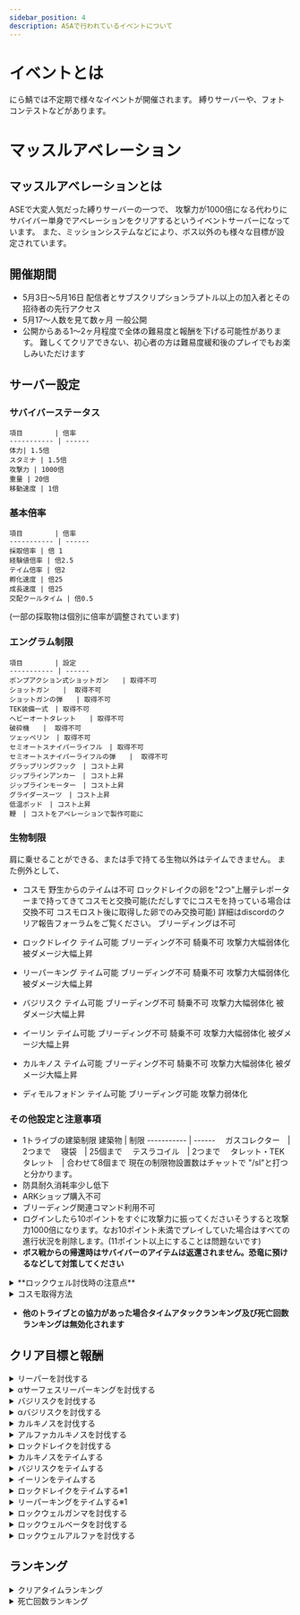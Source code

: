 ```yaml
---
sidebar_position: 4
description: ASAで行われているイベントについて
---
```


# イベントとは
にら鯖では不定期で様々なイベントが開催されます。
縛りサーバーや、フォトコンテストなどがあります。

# マッスルアベレーション
## マッスルアベレーションとは
ASEで大変人気だった縛りサーバーの一つで、
攻撃力が1000倍になる代わりにサバイバー単身でアベレーションをクリアするというイベントサーバーになっています。
また、ミッションシステムなどにより、ボス以外のも様々な目標が設定されています。

## 開催期間
- 5月3日～5月16日
配信者とサブスクリプションラプトル以上の加入者とその招待者の先行アクセス
- 5月17～人数を見て数ヶ月
一般公開
- 公開からある1～2ヶ月程度で全体の難易度と報酬を下げる可能性があります。
難しくてクリアできない、初心者の方は難易度緩和後のプレイでもお楽しみいただけます

## サーバー設定
### サバイバーステータス
    項目        | 倍率
    ----------- | ------
    体力| 1.5倍   
    スタミナ | 1.5倍   
    攻撃力 | 1000倍   
    重量 | 20倍   
    移動速度 | 1倍   

### 基本倍率
    項目        | 倍率
    ----------- | ------
    採取倍率 | 倍 1  
    経験値倍率 | 倍2.5   
    テイム倍率 | 倍2   
    孵化速度 | 倍25   
    成長速度 | 倍25   
    交配クールタイム | 倍0.5  
(一部の採取物は個別に倍率が調整されています)

### エングラム制限
    項目        | 設定
    ----------- | ------
    ポンプアクション式ショットガン　　| 取得不可  
    ショットガン　　|  取得不可 
    ショットガンの弾　　| 取得不可  
    TEK装備一式　| 取得不可  
    ヘビーオートタレット　　| 取得不可  
    破砕機　　|  取得不可 
    ツェッペリン　| 取得不可  
    セミオートスナイパーライフル　| 取得不可  
    セミオートスナイパーライフルの弾　　|  取得不可 
    グラップリングフック　| コスト上昇 
    ジップラインアンカー　| コスト上昇 
    ジップラインモーター　| コスト上昇
    グライダースーツ　| コスト上昇 
    低温ポッド　| コスト上昇  
    鞭　| コストをアベレーションで製作可能に 

### 生物制限
肩に乗せることができる、または手で持てる生物以外はテイムできません。
また例外として、
- コスモ
野生からのテイムは不可
ロックドレイクの卵を"2つ"上層テレポーターまで持ってきてコスモと交換可能(ただしすでにコスモを持っている場合は交換不可 コスモロスト後に取得した卵でのみ交換可能)
詳細はdiscordのクリア報告フォーラムをご覧ください。
ブリーディングは不可
- ロックドレイク
テイム可能
ブリーディング不可
騎乗不可
攻撃力大幅弱体化
被ダメージ大幅上昇

- リーパーキング
テイム可能
ブリーディング不可
騎乗不可
攻撃力大幅弱体化
被ダメージ大幅上昇

- バジリスク
テイム可能
ブリーディング不可
騎乗不可
攻撃力大幅弱体化
被ダメージ大幅上昇

- イーリン
テイム可能
ブリーディング不可
騎乗不可
攻撃力大幅弱体化
被ダメージ大幅上昇

- カルキノス
テイム可能
ブリーディング不可
騎乗不可
攻撃力大幅弱体化
被ダメージ大幅上昇

- ディモルフォドン
テイム可能
ブリーディング可能
攻撃力弱体化

### その他設定と注意事項
- 1トライブの建築制限
    建築物        | 制限
    ----------- | ------
    　ガスコレクター　| 2つまで
    　寝袋　| 25個まで
    　テスラコイル　| 2つまで
    　タレット・TEKタレット　| 合わせて8個まで
現在の制限物設置数はチャットで "/sl"と打つと分かります。
- 防具耐久消耗率少し低下
- ARKショップ購入不可
- ブリーディング関連コマンド利用不可
- ログインしたら10ポイントをすぐに攻撃力に振ってくださいそうすると攻撃力1000倍になります。なお10ポイント未満でプレイしていた場合はすべての進行状況を削除します。(11ポイント以上にすることは問題ないです)
- **ボス戦からの帰還時はサバイバーのアイテムは返還されません。恐竜に預けるなどして対策してください**

<details>
    <summary>**ロックウェル討伐時の注意点**</summary>

剣でも討伐は可能ですが、攻撃が当たりにくくなっていますので、槍での挑戦をお勧めします。
また、ロックウェル本体を殴るときは画像のクロスヘアに位置で攻撃が当たりやすいです。

　<img src="/img/event/rockwell2.png" />

</details>

<details>
    <summary>コスモ取得方法</summary>

- ①巣でまだ取得していない状態の卵とそのレベルと左上にサバイバー名(拡張HUD)が見えるようにスクショを取る(二つとも必要です)
　<img src="/img/event/rockdrakeegg.png" />

- ②クリア報告フォーラムでコスモの交換依頼を出す(①で撮ったスクショ二枚と交換履歴がある人はコスモの死亡ログのスクショ)
- ③モデレーターとの時間を合わせてロックドレイクの卵を上層のテレポーターのような建造物付近まで持ってくる

- これで手に入るコスモは150レベルです。
- すでにコスモを持っている場合は交換できません。
- コスモを失った後に取得した卵のみ交換対象です。
- **交換で受け取った人以外の利用は禁止です**
</details>

- **他のトライブとの協力があった場合タイムアタックランキング及び死亡回数ランキングは無効化されます**

## クリア目標と報酬
<details>
    <summary>リーパーを討伐する</summary>

- リーパーキング/クイーン討伐　5匹
- 報酬:10000ポイント
</details>

<details>
    <summary>αサーフェスリーパーキングを討伐する</summary>

- αサーフェスリーパーキング討伐　1匹
- 報酬:30000ポイント
</details>

<details>
    <summary>バジリスクを討伐する</summary>

- バジリスクを討伐する　5匹
- 報酬:10000ポイント
</details>

<details>
    <summary>αバジリスクを討伐する</summary>

- αバジリスクを討伐する 1匹
- 報酬:50000ポイント
</details>

<details>
    <summary>カルキノスを討伐する</summary>

- カルキノスを討伐する　10匹
- 報酬:5000ポイント
</details>

<details>
    <summary>アルファカルキノスを討伐する</summary>

- αカルキノスを討伐する　1匹
- 報酬:30000ポイント
</details>

<details>
    <summary>ロックドレイクを討伐する</summary>

- ロックドレイクを討伐する　10匹
- 報酬:5000ポイント
</details>

<details>
    <summary>カルキノスをテイムする</summary>

- カルキノスをテイムする　１匹
- 報酬:20000ポイント
</details>

<details>
    <summary>バジリスクをテイムする</summary>

- バジリスクをテイムする　1匹
- 報酬:40000ポイント
</details>

<details>
    <summary>イーリンをテイムする</summary>

- イーリンをテイムする　1匹
- 報酬:20000ポイント
</details>

<details>
    <summary>ロックドレイクをテイムする※1</summary>

これはミッション画面には出ません。挑戦前にこれをよく読んでください

- ①巣でまだ取得していない状態の卵とそのレベルと左上にサバイバー名(拡張HUD)が見えるようにスクショを取る
　<img src="/img/event/rockdrakeegg.png" />

- ②上層初期リスの手レポータのような建造物の付近で成体になった上記と同じ個体とサバイバー名(拡張HUD)が見えるようにスクショを取る(レベルを上げてしまっている場合はロックドレイクのインベントリのステータスのスクショも必要)
　<img src="/img/event/rockdrake.png" />

- ③ ①と②で撮ったスクショをdiscordのクリア報告フォーラムで投稿する(ピン止めに例あり)
</details>

<details>
    <summary>リーパーキングをテイムする※1</summary>

これはミッション画面には出ません。挑戦前にこれをよく読んでください

- ①リーパーを妊娠後、左上にサバイバー名(拡張HUD)が見えるようにスクショを取る(場所指定なし)
　<img src="/img/event/Reaper.png" />

- ②そのリーパーキングの成体と左上にサバイバー名(拡張HUD)が見えるようにスクショを取る(場所指定なし)
　<img src="/img/event/Reaper2.png" />

- ③ ①と②で撮ったスクショをdiscordのクリア報告フォーラムで投稿する(ピン止めに例あり)
</details>

<details>
    <summary>ロックウェルガンマを討伐する</summary>

- ロックウェルガンマを討伐する 1回
- ロックウェルガンマの触手を討伐する　8回
- 報酬:100000ポイント

</details>

<details>
    <summary>ロックウェルベータを討伐する</summary>

- ロックウェルベータを討伐する 1回
- ロックウェルベータの触手を討伐する　8回
- 報酬:100000ポイント

タイムアタック参加者は最下層のボスターミナルから参加する必要があります。
クリア報告時にターミナルを起動した状態で左上にサバイバー名(拡張HUD)が見えるスクショを提出してもらいます。
　<img src="/img/event/rockwell.png" />
</details>

<details>
    <summary>ロックウェルアルファを討伐する</summary>

- ロックウェルアルファを討伐する 1回
- ロックウェルアルファの触手を討伐する　8回
- 報酬:100000ポイント
</details>


## ランキング

<details>
    <summary>クリアタイムランキング</summary>

**このタイムアタックに参加するためには単なるクリアとは別に条件が存在しますので、挑戦前によく読んでから挑戦をお願いします**

ロックウェルベータ※
リーパキングテイムミッション
ロックドレイクテイムミッション
イーリンテイムミッション
カルキノステイムミッション

これらすべてのクリアにかかったログイン時間のランキングです。
トライブで行う場合はトライブメンバー**全員の合計時間**での計測になります。
トライブで行う場合はトライブメンバーをあわせて上記すべてのミッションがクリアされていることが条件です。
トライブでは途中で抜けたメンバーがいた場合**その人の分も計測に換算されます**(換算はクリア申告時のプレイ時間になります)
プレイ時間とは**ログイン時間**で計算されます。

また、**ロックウェルベータへの挑戦は最下層ボスターミナルから挑戦する必要があります**

## クリア報告に必要な情報(死亡回数ランキングと同じです。両方のランキングで同じものを出す必要はありません)
- 最下層ボスターミナルを起動した状態で左上にサバイバー名(拡張HUD)が見えるスクショ(代表者1名)
　<img src="/img/event/rockwell.png" />

- クリア後の左上にサバイバー名が見える状態のトライブ管理画面(代表者1名)
<img src="/img/event/clear2.png" />

- クリア後の左上にサバイバー名(拡張HUD)が見える状態のミッション画面(画像参照)のスクショ(トライブメンバー全員)
<img src="/img/event/clear.png" />

- クリア後の左上にサバイバー名(拡張HUD)が見える状態のミッションクリア画面(画像参照)のスクショ(必須ミッションクリア者)とミッションクリア者一覧(重複がある場合は代表1名のみ)
例ーーーーーーーーーーーーーーーーーーーーー

つぇし

リーパキングテイムミッション(クリア報告のフォーラムリンク貼り付け)

ロックドレイクテイムミッション(クリア報告のフォーラムリンク貼り付け)

イーリンテイムミッション

カルキノステイムミッション

<img src="/img/event/missionclear1.png" />
<img src="/img/event/missionclear2.png" />
てりにら
ロックウェルベータ
<img src="/img/event/missionclear3.png" />
ーーーーーーーーーーーーーーーーーーーーーー


## 報酬
### 1位
検討中
### 2位
検討中
### 3位
検討中

</details>






<details>
    <summary>死亡回数ランキング</summary>

**このランキング戦に参加するためには単なるクリアとは別に条件が存在しますので、挑戦前によく読んでから挑戦をお願いします**

ロックウェルベータ
リーパキングテイムミッション
ロックドレイクテイムミッション
イーリンテイムミッション
カルキノステイムミッション

これらすべてをクリア時に最も死亡回数のランキングです。
トライブで行う場合はトライブメンバー**全員の死亡回数**での計測になります。
トライブで行う場合はトライブメンバーをあわせて上記すべてのミッションがクリアされていることが条件です。
トライブでは途中で抜けたメンバーがいた場合**その人の分も計測に換算**されます(換算はクリア申告時の死亡回数になります)

また、**ロックウェルベータへの挑戦は最下層ボスターミナルから挑戦する必要があります**

## クリア報告に必要な情報(クリアタイムランキングと同じです。両方のランキングで同じものを出す必要はありません)
- 最下層ボスターミナルを起動した状態で左上にサバイバー名(拡張HUD)が見えるスクショ(代表者1名)
　<img src="/img/event/rockwell.png" />

- クリア後の左上にサバイバー名が見える状態のトライブ管理画面(代表者1名)
<img src="/img/event/clear2.png" />

- クリア後の左上にサバイバー名(拡張HUD)が見える状態のミッション画面(画像参照)のスクショ(トライブメンバー全員)
<img src="/img/event/clear.png" />

- クリア後の左上にサバイバー名(拡張HUD)が見える状態のミッションクリア画面(画像参照)のスクショ(必須ミッションクリア者)とミッションクリア者一覧(重複がある場合は代表1名のみ)
例ーーーーーーーーーーーーーーーーーーーーー

つぇし

リーパキングテイムミッション(クリア報告のフォーラムリンク貼り付け)

ロックドレイクテイムミッション(クリア報告のフォーラムリンク貼り付け)

イーリンテイムミッション

カルキノステイムミッション

<img src="/img/event/missionclear1.png" />
<img src="/img/event/missionclear2.png" />
てりにら
ロックウェルベータ
<img src="/img/event/missionclear3.png" />
ーーーーーーーーーーーーーーーーーーーーーー

## 報酬
### 1位
検討中
### 2位
検討中
### 3位
検討中


</details>

